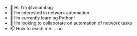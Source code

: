 - 👋 Hi, I’m @vmambag
- 👀 I’m interested in network automation
- 🌱 I’m currently learning Python!
- 💞️ I’m looking to collaborate on automation of network tasks
- 📫 How to reach me.... no

<!---
vmambag/vmambag is a ✨ special ✨ repository because its `README.md` (this file) appears on your GitHub profile.
You can click the Preview link to take a look at your changes.
--->
